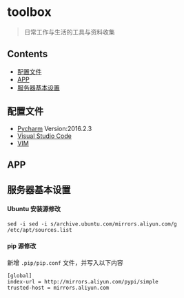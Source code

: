 # toolbox
> 日常工作与生活的工具与资料收集

## Contents  

- [配置文件](#配置文件)  
- [APP](#app)
- [服务器基本设置](#服务器基本设置)


## 配置文件  

- [Pycharm](./confs/pycharm/settings.jar)  Version:2016.2.3  
- [Visual Studio Code](./confs/vscode/settings.json)
- [VIM](https://github.com/mutoulbj/my-vim)


## APP


## 服务器基本设置

#### Ubuntu 安装源修改  

`sed -i sed -i s/archive.ubuntu.com/mirrors.aliyun.com/g /etc/apt/sources.list`  

#### pip 源修改  

新增 `.pip/pip.conf` 文件，并写入以下内容

```
[global]
index-url = http://mirrors.aliyun.com/pypi/simple
trusted-host = mirrors.aliyun.com
```  

